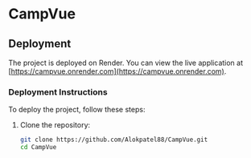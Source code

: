 # CampVue

## Deployment

The project is deployed on Render. You can view the live application at [https://campvue.onrender.com](https://campvue.onrender.com).

### Deployment Instructions

To deploy the project, follow these steps:

1. Clone the repository:
   ```sh
   git clone https://github.com/Alokpatel88/CampVue.git
   cd CampVue
